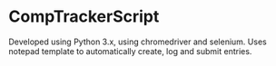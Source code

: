 # CompTrackerScript

Developed using Python 3.x, using chromedriver and selenium.
Uses notepad template to automatically create, log and submit entries.
